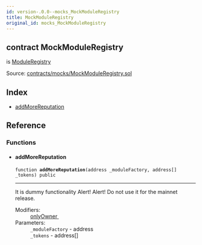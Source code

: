 ```yaml
---
id: version-.0.0--mocks_MockModuleRegistry
title: MockModuleRegistry
original_id: mocks_MockModuleRegistry
---
```


<div class="contract-doc"><div class="contract"><h2 class="contract-header"><span class="contract-kind">contract</span> MockModuleRegistry</h2><p class="base-contracts"><span>is</span> <a href="ModuleRegistry.html">ModuleRegistry</a></p><div class="source">Source: <a href="https://github.com/PolymathNetwork/polymath-core/blob/v2.1.0/contracts/mocks/MockModuleRegistry.sol" target="_blank">contracts/mocks/MockModuleRegistry.sol</a></div></div><div class="index"><h2>Index</h2><ul><li><a href="mocks_MockModuleRegistry.html#addMoreReputation">addMoreReputation</a></li></ul></div><div class="reference"><h2>Reference</h2><div class="functions"><h3>Functions</h3><ul><li><div class="item function"><span id="addMoreReputation" class="anchor-marker"></span><h4 class="name">addMoreReputation</h4><div class="body"><code class="signature">function <strong>addMoreReputation</strong><span>(address _moduleFactory, address[] _tokens) </span><span>public </span></code><hr/><div class="description"><p>It is dummy functionality Alert! Alert! Do not use it for the mainnet release.</p></div><dl><dt><span class="label-modifiers">Modifiers:</span></dt><dd><a href="ModuleRegistry.html#onlyOwner">onlyOwner </a></dd><dt><span class="label-parameters">Parameters:</span></dt><dd><div><code>_moduleFactory</code> - address</div><div><code>_tokens</code> - address[]</div></dd></dl></div></div></li></ul></div></div></div>
